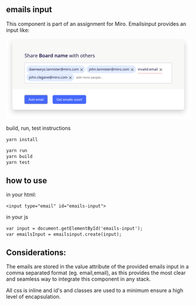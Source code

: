 ## emails input

This component is part of an assignment for Miro. Emailsinput provides an input like:

![screenshot](https://github.com/jlvdh/emailsinput/blob/master/screenshot.png?raw=true)

build, run, test instructions

```
yarn install
```

```
yarn run
yarn build
yarn test
```

## how to use

in your html:
```
<input type="email" id="emails-input">
```

in your js
```
var input = document.getElementById('emails-input');
var emailsInput = emailsinput.create(input);
```

## Considerations:

The emails are stored in the value attribute of the provided emails input in a comma separated format (eg. email,email), as this provides the most clear and seamless way to integrate this component in any stack.

All css is inline and id's and classes are used to a minimum ensure a high level of encapsulation.
